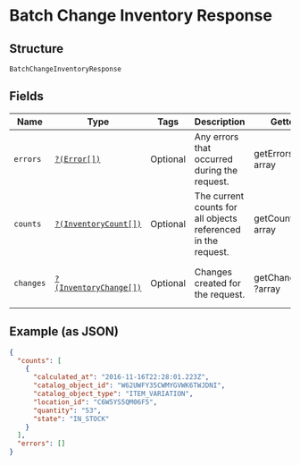 
# Batch Change Inventory Response

## Structure

`BatchChangeInventoryResponse`

## Fields

| Name | Type | Tags | Description | Getter | Setter |
|  --- | --- | --- | --- | --- | --- |
| `errors` | [`?(Error[])`](/doc/models/error.md) | Optional | Any errors that occurred during the request. | getErrors(): ?array | setErrors(?array errors): void |
| `counts` | [`?(InventoryCount[])`](/doc/models/inventory-count.md) | Optional | The current counts for all objects referenced in the request. | getCounts(): ?array | setCounts(?array counts): void |
| `changes` | [`?(InventoryChange[])`](/doc/models/inventory-change.md) | Optional | Changes created for the request. | getChanges(): ?array | setChanges(?array changes): void |

## Example (as JSON)

```json
{
  "counts": [
    {
      "calculated_at": "2016-11-16T22:28:01.223Z",
      "catalog_object_id": "W62UWFY35CWMYGVWK6TWJDNI",
      "catalog_object_type": "ITEM_VARIATION",
      "location_id": "C6W5YS5QM06F5",
      "quantity": "53",
      "state": "IN_STOCK"
    }
  ],
  "errors": []
}
```

